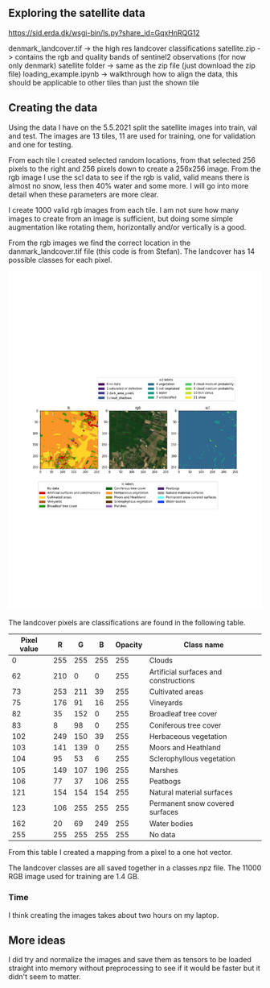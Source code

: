 ## Exploring the satellite data

https://sid.erda.dk/wsgi-bin/ls.py?share_id=GqxHnRQG12

denmark_landcover.tif -> the high res landcover classifications
satellite.zip -> contains the rgb and quality bands of sentinel2 observations (for now only denmark)
satellite folder -> same as the zip file (just download the zip file)
loading_example.ipynb -> walkthrough how to align the data, this should be applicable to other tiles than just the shown tile

## Creating the data

Using the data I have on the 5.5.2021 split the satellite images into train, val and test. The images are 13 tiles, 11 are used for training, one for validation and one for testing.

From each tile I created selected random locations, from that selected 256 pixels to the right and 256 pixels down to create a 256x256 image. From the rgb image I use the scl data to see if the rgb is valid, valid means there is almost no snow, less then 40% water and some more. I will go into more detail when these parameters are more clear.

I create 1000 valid rgb images from each tile. I am not sure how many images to create from an image is sufficient, but doing some simple augmentation like rotating them, horizontally and/or vertically is a good.

From the rgb images we find the correct location in the danmark_landcover.tif file (this code is from Stefan). The landcover has 14 possible classes for each pixel.

![LC RGB SCL image](images/rgb_lc_scl.png "All together")

The landcover pixels are classifications are found in the following table.

| Pixel value | R   | G   | B   | Opacity | Class name                            |
| ----------- | --- | --- | --- | ------- | ------------------------------------- |
| 0           | 255 | 255 | 255 | 255     | Clouds                                |
| 62          | 210 | 0   | 0   | 255     | Artificial surfaces and constructions |
| 73          | 253 | 211 | 39  | 255     | Cultivated areas                      |
| 75          | 176 | 91  | 16  | 255     | Vineyards                             |
| 82          | 35  | 152 | 0   | 255     | Broadleaf tree cover                  |
| 83          | 8   | 98  | 0   | 255     | Coniferous tree cover                 |
| 102         | 249 | 150 | 39  | 255     | Herbaceous vegetation                 |
| 103         | 141 | 139 | 0   | 255     | Moors and Heathland                   |
| 104         | 95  | 53  | 6   | 255     | Sclerophyllous vegetation             |
| 105         | 149 | 107 | 196 | 255     | Marshes                               |
| 106         | 77  | 37  | 106 | 255     | Peatbogs                              |
| 121         | 154 | 154 | 154 | 255     | Natural material surfaces             |
| 123         | 106 | 255 | 255 | 255     | Permanent snow covered surfaces       |
| 162         | 20  | 69  | 249 | 255     | Water bodies                          |
| 255         | 255 | 255 | 255 | 255     | No data                               |

From this table I created a mapping from a pixel to a one hot vector.

The landcover classes are all saved together in a classes.npz file. The 11000 RGB image used for training are 1.4 GB.

### Time

I think creating the images takes about two hours on my laptop.

## More ideas

I did try and normalize the images and save them as tensors to be loaded straight into memory without preprocessing to see if it would be faster but it didn't seem to matter.
